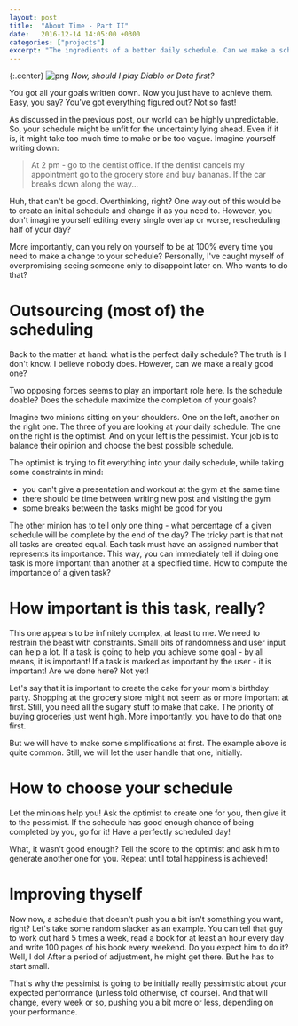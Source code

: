 ```yaml
---
layout: post
title:  "About Time - Part II"
date:   2016-12-14 14:05:00 +0300
categories: ["projects"]
excerpt: "The ingredients of a better daily schedule. Can we make a scheduler that does it for you?"
---
```


{:.center}
![png]({{site.url}}/assets/9.about_time_part_ii_files/hero.png)
*Now, should I play Diablo or Dota first?*

You got all your goals written down. Now you just have to achieve them. Easy, you say? You've got everything figured out? Not so fast!

As discussed in the previous post, our world can be highly unpredictable. So, your schedule might be unfit for the uncertainty lying ahead. Even if it is, it might take too much time to make or be too vague.
Imagine yourself writing down:

> At 2 pm - go to the dentist office. If the dentist cancels my appointment go to the grocery store and buy bananas. If the car breaks down along the way...

Huh, that can't be good. Overthinking, right? One way out of this would be to create an initial schedule and change it as you need to. However, you don't imagine yourself editing every single overlap or worse, rescheduling half of your day?

More importantly, can you rely on yourself to be at 100% every time you need to make a change to your schedule? Personally, I've caught myself of overpromising seeing someone only to disappoint later on. Who wants to do that?

# Outsourcing (most of) the scheduling

Back to the matter at hand: what is the perfect daily schedule? The truth is I don't know. I believe nobody does. However, can we make a really good one?

Two opposing forces seems to play an important role here. Is the schedule doable? Does the schedule maximize the completion of your goals?

Imagine two minions sitting on your shoulders. One on the left, another on the right one. The three of you are looking at your daily schedule. The one on the right is the optimist. And on your left is the pessimist. Your job is to balance their opinion and choose the best possible schedule.

The optimist is trying to fit everything into your daily schedule, while taking some constraints in mind:
* you can't give a presentation and workout at the gym at the same time
* there should be time between writing new post and visiting the gym 
* some breaks between the tasks might be good for you

The other minion has to tell only one thing - what percentage of a given schedule will be complete by the end of the day? The tricky part is that not all tasks are created equal. Each task must have an assigned number that represents its importance. This way, you can immediately tell if doing one task is more important than another at a specified time. How to compute the importance of a given task?

# How important is this task, really?

This one appears to be infinitely complex, at least to me. We need to restrain the beast with constraints. Small bits of randomness and user input can help a lot. If a task is going to help you achieve some goal - by all means, it is important! If a task is marked as important by the user - it is important! Are we done here? Not yet!

Let's say that it is important to create the cake for your mom's birthday party. Shopping at the grocery store might not seem as or more important at first. Still, you need all the sugary stuff to make that cake. The priority of buying groceries just went high. More importantly, you have to do that one first.

But we will have to make some simplifications at first. The example above is quite common. Still, we will let the user handle that one, initially.

# How to choose your schedule

Let the minions help you! Ask the optimist to create one for you, then give it to the pessimist. If the schedule has good enough chance of being completed by you, go for it! Have a perfectly scheduled day!

What, it wasn't good enough? Tell the score to the optimist and ask him to generate another one for you. Repeat until total happiness is achieved!

# Improving thyself

Now now, a schedule that doesn't push you a bit isn't something you want, right? Let's take some random slacker as an example. You can tell that guy to work out hard 5 times a week, read a book for at least an hour every day and write 100 pages of his book every weekend. Do you expect him to do it? Well, I do! After a period of adjustment, he might get there. But he has to start small.

That's why the pessimist is going to be initially really pessimistic about your expected performance (unless told otherwise, of course). And that will change, every week or so, pushing you a bit more or less, depending on your performance.
